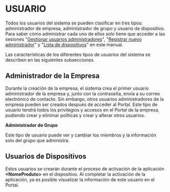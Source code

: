 # USUARIO

Todos los usuarios del sistema se pueden clasificar en tres tipos: administrador de empresa, administrador de grupo y usuario de dispositivo. Para saber cómo administrar cada uno de ellos solo tiene que acceder a las sesiones "[Gestionar usuarios administradores](gestionar-usuarios-administradores.md)", "[Registrar nuevo administrador](registrar-nuevo-usuario-administrador.md)" y "[Lista de dispositivos](../dispositivos/lista-de-dispositivos/)" en este manual.

Las características de los diferentes tipos de usuarios del sistema se describen en las siguientes subsecciones.

## **Administrador de la Empresa**

Durante la creación de la empresa, el sistema crea el primer usuario administrador de la empresa y, junto con la contraseña, envía a su correo electrónico de contacto. Sin embargo, otros usuarios administradores de la empresa pueden ser creados después de acceder al Portal. Este tipo de usuario tendrá todos los privilegios y accesos en el Portal de la empresa, pudiendo crear y eliminar políticas y crear y alterar otros usuarios.

**Administrador de Grupo**

Este tipo de usuario puede ver y cambiar los miembros y la información solo del grupo que administra.

## **Usuarios de Dispositivos**

Estos usuarios se crearán durante el proceso de activación de la aplicación **\<NomeProduto>** en el dispositivo. Al completar la activación de la aplicación, ya es posible visualizar la información de este usuario en el Portal.
